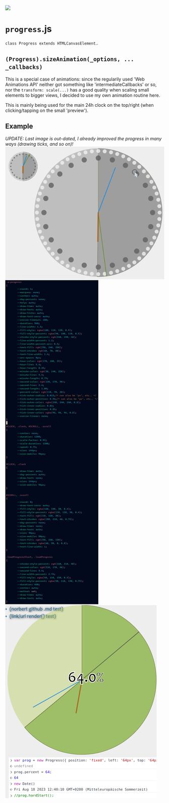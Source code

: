 <img src="https://kekse.biz/github.php?draw&text=`Progress`&override=github:v4" />

# **`progress`**.js
`class Progress extends HTMLCanvasElement`..

## `(Progress).sizeAnimation(_options, ... _callbacks)`
This is a special case of animations: since the regularily used 'Web Animations API' neither got something like
'intermediateCallbacks' or so, nor the `transform: scale(...)` has a good quality when scaling small elements
to bigger views, I decided to use my own animation routine here.

This is mainly being used for the main 24h clock on the top/right (when clicking/tapping on the small 'preview').

## Example
*_UPDATE_: Last image is out-dated, I already improved the progress in many ways (drawing ticks, and so on)!*
![Newer version, just a clock](../img/clock.png)
![CSS configuration](../img/progress.config.png)
![Clock example, w/ example percentage](../img/progress.png)

